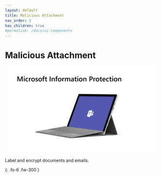 ```yaml
---
layout: default
title: Malicious Attachment
nav_order: 3
has_children: true
#permalink: /docs/ui-components
---
```


# Malicious Attachment

![](/assets/images/scenario06/Scenario06_01.PNG "Scenario 06")

Label and encrypt documents and emails.



{: .fs-6 .fw-300 }
